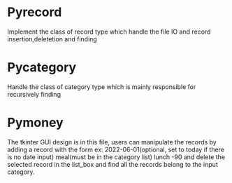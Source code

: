 # Pyrecord
Implement the class of record type which handle the file IO and record insertion,deletetion and finding
# Pycategory 
Handle the class of category type which is mainly responsible for recursively finding
# Pymoney
The tkinter GUI design is in this file, users can manipulate the records by adding a record with the form ex: 2022-06-01(optional, set to today if there is no date input) meal(must be in the category list) lunch -90 and delete the selected record in the list_box and find all the records belong to the input category.